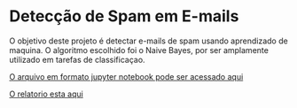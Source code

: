 # Detecção de Spam em E-mails

O objetivo deste projeto é detectar e-mails de spam usando aprendizado de maquina. O algoritmo escolhido
foi o Naive Bayes, por ser amplamente utilizado em tarefas de classificaçao.

 <p><a href="https://github.com/rodfloripa/Prova_Senior/blob/main/prova-Senior.ipynb">O arquivo em formato jupyter notebook pode ser acessado aqui</a></p> 

<p><a href="https://github.com/rodfloripa/Prova_Senior/blob/main/SeniorLabs-Prova-1.pdf">O relatorio esta aqui</a></p> 
